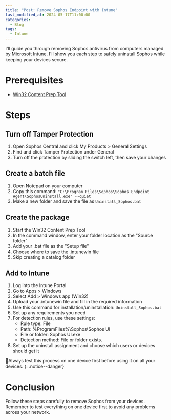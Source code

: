 ```yaml
---
title: "Post: Remove Sophos Endpoint with Intune"
last_modified_at: 2024-05-17T11:00:00
categories:
  - Blog
tags:
  - Intune
---
```


I'll guide you through removing Sophos antivirus from computers managed by Microsoft Intune. I'll show you each step to safely uninstall Sophos while keeping your devices secure.

# **Prerequisites**

- [Win32 Content Prep Tool](https://github.com/microsoft/Microsoft-Win32-Content-Prep-Tool)

# **Steps**

## **Turn off Tamper Protection**

1. Open Sophos Central and click My Products > General Settings
2. Find and click Tamper Protection under General
3. Turn off the protection by sliding the switch left, then save your changes

## **Create a batch file**

1. Open Notepad on your computer
2. Copy this command: `"C:\Program Files\Sophos\Sophos Endpoint Agent\SophosUninstall.exe" --quiet`
3. Make a new folder and save the file as `Uninstall_Sophos.bat`

## **Create the package**

1. Start the Win32 Content Prep Tool
2. In the command window, enter your folder location as the "Source folder"
3. Add your .bat file as the "Setup file"
4. Choose where to save the .intunewin file
5. Skip creating a catalog folder

## **Add to Intune**

1. Log into the Intune Portal
2. Go to Apps > Windows
3. Select Add > Windows app (Win32)
4. Upload your .intunewin file and fill in the required information
5. Use this command for installation/uninstallation: `Uninstall_Sophos.bat`
6. Set up any requirements you need
7. For detection rules, use these settings:
    - Rule type: File
    - Path: %ProgramFiles%\Sophos\Sophos UI
    - File or folder: Sophos UI.exe
    - Detection method: File or folder exists.
8. Set up the uninstall assignment and choose which users or devices should get it

🚨Always test this process on one device first before using it on all your devices.
{: .notice--danger}


# **Conclusion**

Follow these steps carefully to remove Sophos from your devices. Remember to test everything on one device first to avoid any problems across your network.
